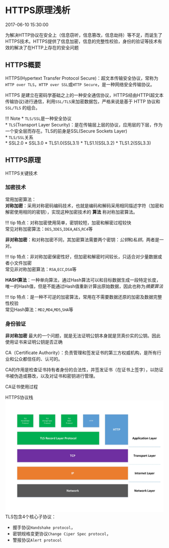# HTTPS原理浅析
2017-06-10 15:30:00

为解决HTTP协议在安全上（信息窃听，信息篡改，信息劫持）等不足，而诞生了HTTPS技术。HTTPS提供了信息加密，信息的完整性校验，身份的验证等技术有效的解决了在HTTP上存在的安全问题

## HTTPS概要
HTTPS(Hypertext Transfer Protocol Secure)：超文本传输安全协议，常称为`HTTP over TLS`，`HTTP over SSL`或`HTTP Secure`，是一种网络安全传输协议。

HTTPS 是建立在密码学基础之上的一种安全通信协议，HTTPS经由HTTP(超文本传输协议)进行通信，利用`SSL/TLS`来加密数据包，严格来说是基于 HTTP 协议和 `SSL/TLS` 的组合。

!!! Note
    * `TLS/SSL`是一种安全协议  
    * `TLS`(Transport Layer Security)：是在传输层上层的协议，应用层的下层，作为一个安全层而存在。TLS的前身是SSL(Secure Sockets Layer)  
    * `TLS/SSL`关系  
        * SSL2.0
        * SSL3.0
        * TLS1.0(SSL3.1)
        * TLS1.1(SSL3.2)
        * TLS1.2(SSL3.3)

## HTTPS原理

 HTTPS关键技术

### 加密技术
常用加密算法：  
**对称加密**：采用对称密码编码技术，也就是编码和解码采用相同描述字符（加密和解密使用相同的密钥），实现这种加密技术的 **算法** 称对称加密算法。

!!! tip
    特点：对称加密使用简单，密钥较短，加密和解密过程较快  
    常见对称加密算法：`DES`,`3DES`,`IDEA`,`AES`,`RC4`等

**非对称加密**：和对称加密不同，其加密算法需要两个密钥：*公钥*和*私钥*，两者是一对。

!!! tip
    特点：非对称加密保密性好，但加密和解密时间较长，只适合对少量数据或者小文件加密  
    常见非对称加密算法：`RSA`,`ECC`,`DSA`等

**HASH算法**：一种单向算法，通过Hash算法可以和目标数据生成一段特定长度，唯一的Hash值，但是不能通过Hash值重新计算出原始数据，因此也称为*摘要算法*

!!! tip
    特点：是一种不可逆的加密算法，常用在不需要数据还原的加密及数据完整性校验  
    常见Hash算法：`MD2`,`MD4`,`MD5`,`SHA`等

### 身份验证  

**非对称加密** 最大的一个问题，就是无法证明公钥本身就是货真价实的公钥。因此使用证书来证明公钥是否正确

CA（Certificate Authority）：负责管理和签发证书的第三方权威机构，是所有行业和公众都信任的、认可的。

CA的作用是检查证书持有者身份的合法性，并签发证书（在证书上签字），以防证书被伪造或篡改，以及对证书和密钥进行管理。

CA证书使用过程


HTTPS协议栈
![HTTPS协议栈](../assets/images/gitpages-https-struct.jpg)
TLS包含4个核心子协议：  

* 握手协议`Handshake protocol`，
* 密钥规格变更协议`Change Ciper Spec protocol`，
* 警报协议`Alert protocol`

